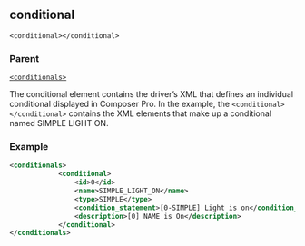 ## conditional

`<conditional></conditional>`


### Parent

[`<conditionals>`][1]


The conditional element contains the driver’s XML that defines an individual conditional displayed in Composer Pro. In the example, the `<conditional></conditional>` contains the XML elements that make up a conditional named SIMPLE LIGHT ON.


### Example

```xml
<conditionals>
			<conditional>
				<id>0</id>
				<name>SIMPLE_LIGHT_ON</name>
				<type>SIMPLE</type>
				<condition_statement>[0-SIMPLE] Light is on</condition_statement>
				<description>[0] NAME is On</description>
			</conditional>
</conditionals>
```



[1]:	https://verbose-telegram-5004f902.pages.github.io/#conditionals-xml-conditionals